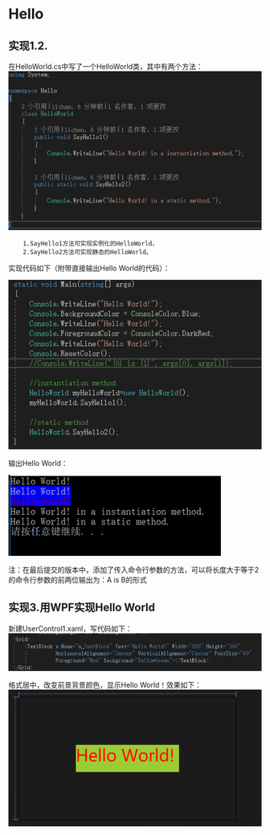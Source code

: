 # Hello
## 实现1.2.
   在HelloWorld.cs中写了一个HelloWorld类，其中有两个方法：
    ![image](https://github.com/3017218159/Hello/blob/master/1.png)
    
        1.SayHello1方法可实现实例化的HelloWorld，
        2.SayHello2方法可实现静态的HelloWorld。
        
   实现代码如下（附带直接输出Hello World的代码）：
   
   ![image](https://github.com/3017218159/Hello/blob/master/2.png)
   
   输出Hello World：
   
   ![image](https://github.com/3017218159/Hello/blob/master/3.png)

注：在最后提交的版本中，添加了传入命令行参数的方法，可以将长度大于等于2的命令行参数的前两位输出为：A is B的形式
## 实现3.用WPF实现Hello World
   新建UserControl1.xaml，写代码如下：
    ![image](https://github.com/3017218159/Hello/blob/master/4.png)
    
   格式居中，改变前景背景颜色，显示Hello World！效果如下：
   ![image](https://github.com/3017218159/Hello/blob/master/5.png)
   

